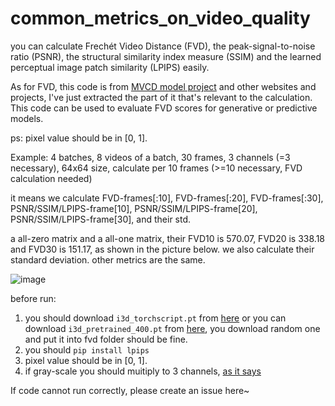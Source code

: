 # common_metrics_on_video_quality

you can calculate Frechét Video Distance (FVD), the peak-signal-to-noise ratio (PSNR), the structural similarity index measure (SSIM) and the learned perceptual image patch similarity (LPIPS) easily.

As for FVD, this code is from [MVCD model project](https://github.com/voletiv/mcvd-pytorch) and other websites and projects, I've just extracted the part of it that's relevant to the calculation. This code can be used to evaluate FVD scores for generative or predictive models. 

ps: pixel value should be in [0, 1].

Example: 4 batches, 8 videos of a batch, 30 frames, 3 channels (=3 necessary), 64x64 size, calculate per 10 frames (>=10 necessary, FVD calculation needed) 

it means we calculate FVD-frames[:10], FVD-frames[:20], FVD-frames[:30], PSNR/SSIM/LPIPS-frame[10], PSNR/SSIM/LPIPS-frame[20], PSNR/SSIM/LPIPS-frame[30], and their std.

a all-zero matrix and a all-one matrix, their FVD10 is 570.07, FVD20 is 338.18 and FVD30 is 151.17, as shown in the picture below. we also calculate their standard deviation. other metrics are the same.

![image](https://user-images.githubusercontent.com/67564714/212931946-7b6924aa-88db-4ade-8787-4bcb18460fc4.png)

before run: 

1. you should download `i3d_torchscript.pt` from [here](https://www.dropbox.com/s/ge9e5ujwgetktms/i3d_torchscript.pt) or you can download `i3d_pretrained_400.pt` from [here](https://onedrive.live.com/download?cid=78EEF3EB6AE7DBCB&resid=78EEF3EB6AE7DBCB%21199&authkey=AApKdFHPXzWLNyI), you download random one and put it into fvd folder should be fine.
2. you should `pip install lpips`
3. pixel value should be in [0, 1].
4. if gray-scale you should muitiply to 3 channels, [as it says](https://github.com/richzhang/PerceptualSimilarity/issues/23#issuecomment-492368812)

If code cannot run correctly, please create an issue here~
